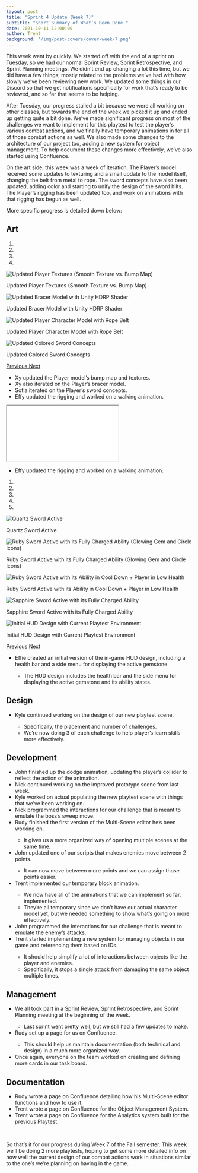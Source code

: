 ```yaml
---
layout: post
title: "Sprint 4 Update (Week 7)"
subtitle: "Short Summary of What’s Been Done."
date: 2021-10-11 12:00:00
author: Trent
background: '/img/post-covers/cover-week-7.png'
---
```


This week went by quickly. We started off with the end of a sprint on Tuesday, so we had our normal Sprint Review, Sprint Retrospective, and Sprint Planning meetings. We didn’t end up changing a lot this time, but we did have a few things, mostly related to the problems we’ve had with how slowly we’ve been reviewing new work. We updated some things in our Discord so that we get notifications specifically for work that’s ready to be reviewed, and so far that seems to be helping.

After Tuesday, our progress stalled a bit because we were all working on other classes, but towards the end of the week we picked it up and ended up getting quite a bit done. We’ve made significant progress on most of the challenges we want to implement for this playtest to test the player’s various combat actions, and we finally have temporary animations in for all of those combat actions as well. We also made some changes to the architecture of our project too, adding a new system for object management. To help document these changes more effectively, we’ve also started using
<span class="text-info" data-toggle="tooltip"
            title="A web-based corporate wiki (collaboration software) developed by Australian software company Atlassian.">Confluence</span>.

On the art side, this week was a week of iteration. The Player’s model received some updates to texturing and a small update to the model itself, changing the belt from metal to rope. The sword concepts have also been updated, adding color and starting to unify the design of the sword hilts. The Player’s rigging has been updated too, and work on animations with that rigging has begun as well.  

More specific progress is detailed down below:

## Art

<div class="row my-5">
    <div id="carouselExampleIndicators" class="carousel slide shadow rounded" data-ride="carousel">
        <ol class="carousel-indicators">
            <li data-target="#carouselExampleIndicators" data-slide-to="0" class="active"></li>
            <li data-target="#carouselExampleIndicators" data-slide-to="1"></li>
            <li data-target="#carouselExampleIndicators" data-slide-to="2"></li>
            <li data-target="#carouselExampleIndicators" data-slide-to="3"></li>
        </ol>
        <div class="carousel-inner">
            <div class="carousel-item active">
                <img class="d-block mx-auto" src="/img/posts/week7-fall/8_UpdatedPlayerTexturesBumpSmooth.png"
                    alt="Updated Player Textures (Smooth Texture vs. Bump Map)">
                <div class="carousel-caption d-none d-md-block">
                    <p>Updated Player Textures (Smooth Texture vs. Bump Map)</p>
                </div>
            </div>
            <div class="carousel-item">
                <img class="d-block mx-auto" src="/img/posts/week7-fall/8_UpdatedBracerWithUnityShader.png"
                    alt="Updated Bracer Model with Unity HDRP Shader">
                <div class="carousel-caption d-none d-md-block">
                    <p>Updated Bracer Model with Unity HDRP Shader</p>
                </div>
            </div>
            <div class="carousel-item">
                <img class="d-block mx-auto" src="/img/posts/week7-fall/8_CharacterWithRopeBelt.png"
                    alt="Updated Player Character Model with Rope Belt">
                <div class="carousel-caption d-none d-md-block">
                    <p>Updated Player Character Model with Rope Belt</p>
                </div>
            </div>
            <div class="carousel-item">
                <img class="d-block mx-auto" src="/img/posts/week7-fall/8_UpdatedSwordConcepts.png" alt="Updated Colored Sword Concepts">
                <div class="carousel-caption d-none d-md-block">
                    <p>Updated Colored Sword Concepts</p>
                </div>
            </div>
        </div>
        <a class="carousel-control-prev" href="#carouselExampleIndicators" role="button" data-slide="prev">
            <span class="carousel-control-prev-icon" aria-hidden="true"></span>
            <span class="sr-only">Previous</span>
        </a>
        <a class="carousel-control-next" href="#carouselExampleIndicators" role="button" data-slide="next">
            <span class="carousel-control-next-icon" aria-hidden="true"></span>
            <span class="sr-only">Next</span>
        </a>
    </div>
</div>

<ul class="section-body mt-4">
    <li>Xy updated the Player model’s bump map and textures.</li>
    <li>Xy also iterated on the Player’s bracer model.</li>
    <li>Sofia iterated on the Player’s sword concepts.</li>
    <li>Effy updated the rigging and worked on a walking animation.</li>
</ul>

<!-- 16:9 aspect ratio -->
<div class="embed-responsive embed-responsive-16by9">
  <iframe class="embed-responsive-item" src="/media/walkingnew.mp4" allowfullscreen></iframe>
</div>

<ul class="section-body mt-4">
    <li>Effy updated the rigging and worked on a walking animation.</li>
</ul>

<div class="row my-5">
    <div id="carouselExampleIndicators1" class="carousel slide shadow rounded" data-ride="carousel">
        <ol class="carousel-indicators">
            <li data-target="#carouselExampleIndicators1" data-slide-to="0" class="active"></li>
            <li data-target="#carouselExampleIndicators1" data-slide-to="1"></li>
            <li data-target="#carouselExampleIndicators1" data-slide-to="2"></li>
            <li data-target="#carouselExampleIndicators1" data-slide-to="3"></li>
            <li data-target="#carouselExampleIndicators1" data-slide-to="4"></li>
        </ol>
        <div class="carousel-inner">
            <div class="carousel-item active">
                <img class="d-block mx-auto" src="/img/posts/week7-fall/8_QuartzActive.png"
                    alt="Quartz Sword Active">
                <div class="carousel-caption d-none d-md-block">
                    <p>Quartz Sword Active</p>
                </div>
            </div>
            <div class="carousel-item">
                <img class="d-block mx-auto" src="/img/posts/week7-fall/8_RubyActiveWithChargedAbility.png"
                    alt="Ruby Sword Active with its Fully Charged Ability (Glowing Gem and Circle Icons)">
                <div class="carousel-caption d-none d-md-block">
                    <p>Ruby Sword Active with its Fully Charged Ability (Glowing Gem and Circle Icons)</p>
                </div>
            </div>
            <div class="carousel-item">
                <img class="d-block mx-auto" src="/img/posts/week7-fall/8_RubyActiveWithCoolDown.png"
                    alt="Ruby Sword Active with its Ability in Cool Down + Player in Low Health">
                <div class="carousel-caption d-none d-md-block">
                    <p>Ruby Sword Active with its Ability in Cool Down + Player in Low Health</p>
                </div>
            </div>
            <div class="carousel-item">
                <img class="d-block mx-auto" src="/img/posts/week7-fall/8_SapphireActive.png" alt="Sapphire Sword Active with its Fully Charged Ability">
                <div class="carousel-caption d-none d-md-block">
                    <p>Sapphire Sword Active with its Fully Charged Ability</p>
                </div>
            </div>
            <div class="carousel-item">
                <img class="d-block mx-auto" src="/img/posts/week7-fall/8_HUDWithEnvironment.png" alt="Initial HUD Design with Current Playtest Environment">
                <div class="carousel-caption d-none d-md-block">
                    <p>Initial HUD Design with Current Playtest Environment</p>
                </div>
            </div>
        </div>
        <a class="carousel-control-prev" href="#carouselExampleIndicators1" role="button" data-slide="prev">
            <span class="carousel-control-prev-icon" aria-hidden="true"></span>
            <span class="sr-only">Previous</span>
        </a>
        <a class="carousel-control-next" href="#carouselExampleIndicators1" role="button" data-slide="next">
            <span class="carousel-control-next-icon" aria-hidden="true"></span>
            <span class="sr-only">Next</span>
        </a>
    </div>
</div>

<ul class="section-body mt-4">
    <li>Effie created an initial version of the in-game HUD design, including a health bar and a side menu for displaying the active gemstone.</li>
    <ul class="mt-2">
        <li>The HUD design includes the health bar and the side menu for displaying the active gemstone and its ability states.</li>
    </ul>
</ul>

## Design

<ul class="section-body mt-4">
    <li>Kyle continued working on the design of our new playtest scene.</li>
    <ul class="mt-2">
        <li>Specifically, the placement and number of challenges.</li>
        <li>We’re now doing 3 of each challenge to help player’s learn skills more effectively.</li>
    </ul>
</ul>

## Development

<ul class="section-body mt-4">
    <li>John finished up the dodge animation, updating the player’s collider to reflect the action of the animation.</li>
    <li>Nick continued working on the improved prototype scene from last week.</li>
    <li>Kyle worked on actual populating the new playtest scene with things that we’ve been working on.</li>
    <li>Nick programmed the interactions for our challenge that is meant to emulate the boss’s sweep move.</li>
    <li>Rudy finished the first version of the Multi-Scene editor he’s been working on.</li>
    <ul class="mt-2">
        <li>It gives us a more organized way of opening multiple scenes at the same time.</li>
    </ul>
    <li>John updated one of our scripts that makes enemies move between 2 points.</li>
    <ul class="mt-2">
        <li>It can now move between more points and we can assign those points easier.</li>
    </ul>
    <li>Trent implemented our temporary block animation.</li>
    <ul class="mt-2">
        <li>We now have all of the animations that we can implement so far, implemented.</li>
        <li>They’re all temporary since we don’t have our actual character model yet, but we needed something to show what’s going on more effectively.</li>
    </ul>
    <li>John programmed the interactions for our challenge that is meant to emulate the enemy’s attacks.</li>
    <li>Trent started implementing a new system for managing objects in our game and referencing them based on IDs.</li>
    <ul class="mt-2">
        <li>It should help simplify a lot of interactions between objects like the player and enemies.</li>
        <li>Specifically, it stops a single attack from damaging the same object multiple times.</li>
    </ul>
</ul>

## Management

<ul class="section-body mt-4">
    <li>We all took part in a Sprint Review, Sprint Retrospective, and Sprint Planning meeting at the beginning of the week.</li>
    <ul class="mt-2">
        <li>Last sprint went pretty well, but we still had a few updates to make.</li>
    </ul>
    <li>Rudy set up a page for us on Confluence.</li>
    <ul class="mt-2">
        <li>This should help us maintain documentation (both technical and design) in a much more organized way.</li>
    </ul>
    <li>Once again, everyone on the team worked on creating and defining more cards in our task board.</li>
</ul>

## Documentation

<ul class="section-body mt-4">
    <li>Rudy wrote a page on Confluence detailing how his Multi-Scene editor functions and how to use it.</li>
    <li>Trent wrote a page on Confluence for the Object Management System.</li>
    <li>Trent wrote a page on Confluence for the Analytics system built for the previous Playtest.</li>
</ul>

<br>

So that’s it for our progress during Week 7 of the Fall semester. This week we’ll be doing 2 more playtests, hoping to get some more detailed info on how well the current design of our combat actions work in situations similar to the one’s we’re planning on having in the game.

<br>
